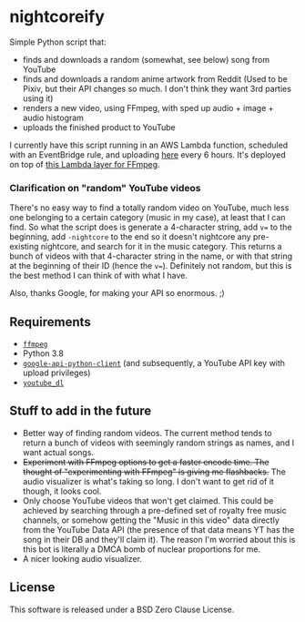 # nightcoreify

Simple Python script that:

- finds and downloads a random (somewhat, see below) song from YouTube
- finds and downloads a random anime artwork from Reddit (Used to be Pixiv, but their API changes so much. I don't think they want 3rd parties using it)
- renders a new video, using FFmpeg, with sped up audio + image + audio histogram
- uploads the finished product to YouTube

I currently have this script running in an AWS Lambda function, scheduled with an EventBridge rule, and uploading [here](https://www.youtube.com/channel/UChMRsMd8YxgwztGrQMG44CQ) every 6 hours. It's deployed on top of [this Lambda layer for FFmpeg](https://github.com/serverlesspub/ffmpeg-aws-lambda-layer).

### Clarification on "random" YouTube videos

There's no easy way to find a totally random video on YouTube, much less one belonging to a certain category (music in my case), at least that I can find. So what the script does is generate a 4-character string, add `v=` to the beginning, add `-nightcore` to the end so it doesn't nightcore any pre-existing nightcore, and search for it in the music category. This returns a bunch of videos with that 4-character string in the name, or with that string at the beginning of their ID (hence the `v=`). Definitely not random, but this is the best method I can think of with what I have.

Also, thanks Google, for making your API so enormous. ;)

## Requirements
- [`ffmpeg`](https://ffmpeg.org)
- Python 3.8
- [`google-api-python-client`](https://github.com/googleapis/google-api-python-client) (and subsequently, a YouTube API key with upload privileges)
- [`youtube_dl`](https://github.com/ytdl-org/youtube-dl)

## Stuff to add in the future

- Better way of finding random videos. The current method tends to return a bunch of videos with seemingly random strings as names, and I want actual songs.
- ~~Experiment with FFmpeg options to get a faster encode time. The thought of "experimenting with FFmpeg" is giving me flashbacks.~~ The audio visualizer is what's taking so long. I don't want to get rid of it though, it looks cool.
- Only choose YouTube videos that won't get claimed. This could be achieved by searching through a pre-defined set of royalty free music channels, or somehow getting the "Music in this video" data directly from the YouTube Data API (the presence of that data means YT has the song in their DB and they'll claim it). The reason I'm worried about this is this bot is literally a DMCA bomb of nuclear proportions for me.
- A nicer looking audio visualizer.

## License

This software is released under a BSD Zero Clause License.